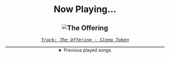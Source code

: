 <div align="center"> 
<h1>Now Playing...</h1>

![The Offering](https://i.scdn.co/image/ab67616d00001e02003381f0f8b9eb37a06eeb3f)
--
_<samp><a href="https://open.spotify.com/track/1lXAzSbRH4VXrqgFuPQSFp">Track: The Offering - Sleep Token</a></samp>_

<div style="border: 1px #4B5054 solid"></div>
<details>
  <summary>
    Previous played songs
  </summary>
  <table>
    <thead>
      <tr>
        <th>
          Artist
        </th>
        <th>
          Song
        </th>
        <th>
          Link
        </th>
      </tr>
    </thead>
    <tbody>
      <tr><td>Sleep Token</td><td>The Offering</td><td><a href="https://open.spotify.com/track/1lXAzSbRH4VXrqgFuPQSFp">https://open.spotify.com/track/1lXAzSbRH4VXrqgFuPQSFp</a></td></tr><tr><td>Sleep Token</td><td>Hypnosis</td><td><a href="https://open.spotify.com/track/2UH4BOPtTsRVQBy7abPdat">https://open.spotify.com/track/2UH4BOPtTsRVQBy7abPdat</a></td></tr><tr><td>Sleep Token</td><td>Ascensionism</td><td><a href="https://open.spotify.com/track/2Z1eWq9VOXkCzUmcU6uoNe">https://open.spotify.com/track/2Z1eWq9VOXkCzUmcU6uoNe</a></td></tr><tr><td>Sleep Token</td><td>Aqua Regia</td><td><a href="https://open.spotify.com/track/5ub6Cb5yKmgGGwjvqZM1gI">https://open.spotify.com/track/5ub6Cb5yKmgGGwjvqZM1gI</a></td></tr><tr><td>Sleep Token</td><td>Rain</td><td><a href="https://open.spotify.com/track/0GXwlEXCO8qeeeOIYpsR3m">https://open.spotify.com/track/0GXwlEXCO8qeeeOIYpsR3m</a></td></tr><tr><td>Sleep Token</td><td>Rain</td><td><a href="https://open.spotify.com/track/0GXwlEXCO8qeeeOIYpsR3m">https://open.spotify.com/track/0GXwlEXCO8qeeeOIYpsR3m</a></td></tr><tr><td>Sleep Token</td><td>Chokehold</td><td><a href="https://open.spotify.com/track/1Uifdytv882RtTn6Gr4xAA">https://open.spotify.com/track/1Uifdytv882RtTn6Gr4xAA</a></td></tr><tr><td>Sleep Token</td><td>The Summoning</td><td><a href="https://open.spotify.com/track/0S38Oso3I9vpDXcTb7kYt9">https://open.spotify.com/track/0S38Oso3I9vpDXcTb7kYt9</a></td></tr><tr><td>We Came As Romans</td><td>Darkbloom</td><td><a href="https://open.spotify.com/track/5eqB8FjyujwxBGfdibWEuL">https://open.spotify.com/track/5eqB8FjyujwxBGfdibWEuL</a></td></tr><tr><td>Kingdom Of Giants</td><td>Burner</td><td><a href="https://open.spotify.com/track/4xlHx2yRcZmpvzrkd1D9qy">https://open.spotify.com/track/4xlHx2yRcZmpvzrkd1D9qy</a></td></tr><tr><td>Abbie Falls</td><td>No One's Below</td><td><a href="https://open.spotify.com/track/3QZrd9eMLlqAR8wDUpiwip">https://open.spotify.com/track/3QZrd9eMLlqAR8wDUpiwip</a></td></tr><tr><td>The Browning</td><td>Bloodlust</td><td><a href="https://open.spotify.com/track/7hgl7nzPgPUjaDglMH9Djs">https://open.spotify.com/track/7hgl7nzPgPUjaDglMH9Djs</a></td></tr><tr><td>Attack Attack!</td><td>Press F</td><td><a href="https://open.spotify.com/track/49ECXRITFm5zPuU8QqdpFh">https://open.spotify.com/track/49ECXRITFm5zPuU8QqdpFh</a></td></tr><tr><td>Orbit Culture</td><td>Saw</td><td><a href="https://open.spotify.com/track/4HPrgYRpShQ7da64ssK3xP">https://open.spotify.com/track/4HPrgYRpShQ7da64ssK3xP</a></td></tr><tr><td>Bury Tomorrow</td><td>The Eternal</td><td><a href="https://open.spotify.com/track/7tMFRulQLe8kPg9kjhXDzX">https://open.spotify.com/track/7tMFRulQLe8kPg9kjhXDzX</a></td></tr><tr><td>Kingdom Of Giants</td><td>Night Shift</td><td><a href="https://open.spotify.com/track/13Y0ucbTNhkDx5YelVGEm9">https://open.spotify.com/track/13Y0ucbTNhkDx5YelVGEm9</a></td></tr><tr><td>The Browning</td><td>Poison</td><td><a href="https://open.spotify.com/track/1WlMUDPtyya64izMHayWdP">https://open.spotify.com/track/1WlMUDPtyya64izMHayWdP</a></td></tr><tr><td>Shadow of Intent</td><td>We Descend...</td><td><a href="https://open.spotify.com/track/0BsGEZ3KCE4nCIWoljyTkn">https://open.spotify.com/track/0BsGEZ3KCE4nCIWoljyTkn</a></td></tr><tr><td>Abbie Falls</td><td>Amphisbaena</td><td><a href="https://open.spotify.com/track/4DZDuHKDCdAoRKd76934LF">https://open.spotify.com/track/4DZDuHKDCdAoRKd76934LF</a></td></tr><tr><td>Orbit Culture</td><td>Descent</td><td><a href="https://open.spotify.com/track/46IwawpHVB7462bMZ10Wzf">https://open.spotify.com/track/46IwawpHVB7462bMZ10Wzf</a></td></tr>
    </tbody>
  </table>
</details>

</div>
